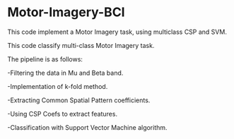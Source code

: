 # Motor-Imagery-BCI
This code implement a Motor Imagery task, using multiclass CSP and SVM.

This code classify multi-class Motor Imagery task.

The pipeline is as follows:

-Filtering the data in Mu and Beta band.

-Implementation of k-fold method.

-Extracting Common Spatial Pattern coefficients.

-Using CSP Coefs to extract features.

-Classification with Support Vector Machine algorithm.
